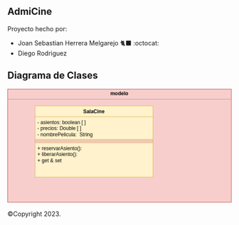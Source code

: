 ## AdmiCine

Proyecto hecho por:
- Joan Sebastian Herrera Melgarejo 🐈‍⬛ :octocat:
- Diego Rodriguez

## Diagrama de Clases

![azul](Diagram.png "Diagrama de clases")

©Copyright 2023.
